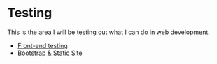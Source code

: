 # Testing
This is the area I will be testing out what I can do in web development.

* [Front-end testing](https://tiff285.github.io/Testing/site/CSS3/f-e.html)
* [Bootstrap & Static Site](https://tiff285.github.io/Testing/site/BS-SS/f-e.html)